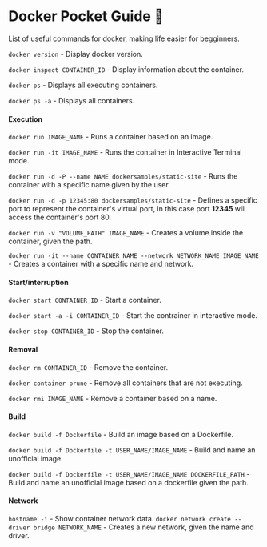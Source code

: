 # Docker Pocket Guide 📒

List of useful commands for docker, making life easier for begginners.

`docker version` - Display docker version.

`docker inspect CONTAINER_ID` - Display information about the container.

`docker ps` - Displays all executing containers.

`docker ps -a` - Displays all containers.

#### Execution

`docker run IMAGE_NAME` - Runs a container based on an image.

`docker run -it IMAGE_NAME` - Runs the container in Interactive Terminal mode.

`docker run -d -P --name NAME dockersamples/static-site` - Runs the container with a specific name given by the user.

`docker run -d -p 12345:80 dockersamples/static-site` - Defines a specific port to represent the container's virtual port, in this case port **12345** will access the container's port 80.

`docker run -v "VOLUME_PATH" IMAGE_NAME` - Creates a volume inside the container, given the path.

`docker run -it --name CONTAINER_NAME --network NETWORK_NAME IMAGE_NAME` - Creates a container with a specific name and network.

#### Start/interruption

`docker start CONTAINER_ID` - Start a container.

`docker start -a -i CONTAINER_ID` - Start the contrainer in interactive mode.

`docker stop CONTAINER_ID` - Stop the container.

#### Removal

`docker rm CONTAINER_ID` - Remove the container.

`docker container prune` - Remove all containers that are not executing.

`docker rmi IMAGE_NAME` - Remove a container based on a name.

#### Build

`docker build -f Dockerfile` - Build an image based on a Dockerfile.

`docker build -f Dockerfile -t USER_NAME/IMAGE_NAME` - Build and name an unofficial image.

`docker build -f Dockerfile -t USER_NAME/IMAGE_NAME DOCKERFILE_PATH` - Build and name an unofficial image based on a dockerfile given the path.

#### Network

`hostname -i` - Show container network data.
`docker network create --driver bridge NETWORK_NAME` - Creates a new network, given the name and driver.
